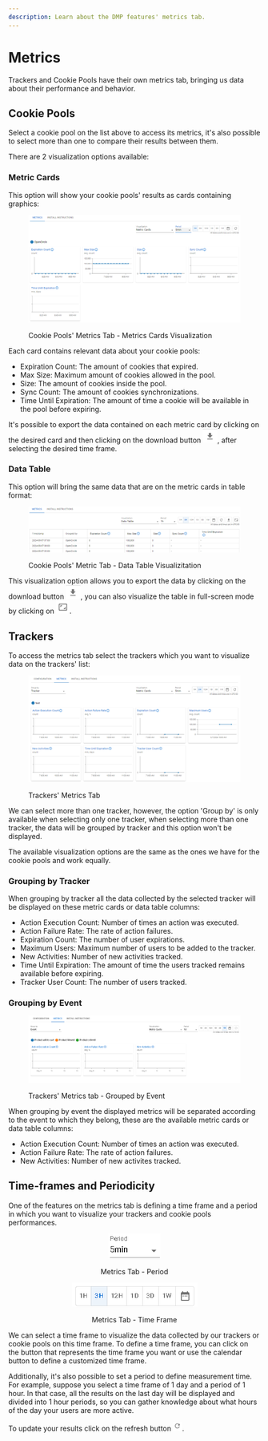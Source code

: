 ```yaml
---
description: Learn about the DMP features' metrics tab.
---
```


# Metrics

Trackers and Cookie Pools have their own metrics tab, bringing us data about their performance and behavior.

## Cookie Pools

Select a cookie pool on the list above to access its metrics, it's also possible to select more than one to compare their results between them.

There are 2 visualization options available:

### Metric Cards

This option will show your cookie pools' results as cards containing graphics:

<figure><img src="../../.gitbook/assets/image (21).png" alt=""><figcaption><p>Cookie Pools' Metrics Tab - Metrics Cards Visualization</p></figcaption></figure>

Each card contains relevant data about your cookie pools:

* Expiration Count: The amount of cookies that expired.
* Max Size: Maximum amount of cookies allowed in the pool.
* Size: The amount of cookies inside the pool.
* Sync Count: The amount of cookies synchronizations.
* Time Until Expiration: The amount of time a cookie will be available in the pool before expiring.

It's possible to export the data contained on each metric card by clicking on the desired card and then clicking on the download button <img src="../../.gitbook/assets/image (23).png" alt="" data-size="line">, after selecting the desired time frame.

### Data Table

This option will bring the same data that are on the metric cards in table format:

<figure><img src="../../.gitbook/assets/image (22).png" alt=""><figcaption><p>Cookie Pools' Metric Tab - Data Table Visualizitation</p></figcaption></figure>

This visualization option allows you to export the data by clicking on the download button <img src="../../.gitbook/assets/image (23).png" alt="" data-size="line">, you can also visualize the table in full-screen mode by clicking on ![](<../../.gitbook/assets/image (24).png>).

## Trackers

To access the metrics tab select the trackers which you want to visualize data on the trackers' list:

<figure><img src="../../.gitbook/assets/image (1).png" alt=""><figcaption><p>Trackers' Metrics Tab</p></figcaption></figure>

We can select more than one tracker, however, the option 'Group by' is only available when selecting only one tracker, when selecting more than one tracker, the data will be grouped by tracker and this option won't be displayed.

The available visualization options are the same as the ones we have for the cookie pools and work equally.

### Grouping by Tracker

When grouping by tracker all the data collected by the selected tracker will be displayed on these metric cards or data table columns:

* Action Execution Count: Number of times an action was executed.
* Action Failure Rate: The rate of action failures.
* Expiration Count: The number of user expirations.
* Maximum Users: Maximum number of users to be added to the tracker.
* New Activities: Number of new activities tracked.
* Time Until Expiration: The amount of time the users tracked remains available before expiring.
* Tracker User Count: The number of users tracked.

### Grouping by Event&#x20;

<figure><img src="../../.gitbook/assets/image (25).png" alt=""><figcaption><p>Trackers' Metrics tab - Grouped by Event</p></figcaption></figure>

When grouping by event the displayed metrics will be separated according to the event to which they belong, these are the available metric cards or data table columns:

* Action Execution Count: Number of times an action was executed.
* Action Failure Rate: The rate of action failures.
* New Activities: Number of new activites tracked.

## Time-frames and Periodicity

One of the features on the metrics tab is defining a time frame and a period in which you want to visualize your trackers and cookie pools performances.&#x20;

<div align="center">

<figure><img src="../../.gitbook/assets/image.png" alt=""><figcaption><p>Metrics Tab - Period</p></figcaption></figure>

 

<figure><img src="../../.gitbook/assets/Captura de tela 2024-05-16 081812.png" alt=""><figcaption><p>Metrics Tab - Time Frame</p></figcaption></figure>

</div>

We can select a time frame to visualize the data collected by our trackers or cookie pools on this time frame. To define a time frame, you can click on the button that represents the time frame you want or use the calendar button to define a customized time frame.

Additionally, it's also possible to set a period to define measurement time. For example, suppose you select a time frame of 1 day and a period of 1 hour. In that case, all the results on the last day will be displayed and divided into 1 hour periods, so you can gather knowledge about what hours of the day your users are more active.

To update your results click on the refresh button <img src="../../.gitbook/assets/image (3).png" alt="" data-size="original">.
